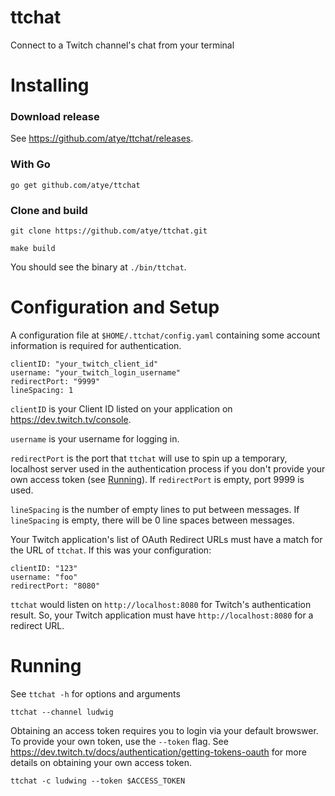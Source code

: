 # ttchat

Connect to a Twitch channel's chat from your terminal

# Installing

### Download release

See https://github.com/atye/ttchat/releases.

### With Go

```go get github.com/atye/ttchat```

### Clone and build
```git clone https://github.com/atye/ttchat.git```

```make build```

You should see the binary at `./bin/ttchat`.

# Configuration and Setup

 A configuration file at `$HOME/.ttchat/config.yaml` containing some account information is required for authentication.

```
clientID: "your_twitch_client_id"
username: "your_twitch_login_username"
redirectPort: "9999"
lineSpacing: 1
```

`clientID` is your Client ID listed on your application on https://dev.twitch.tv/console.

`username` is your username for logging in.

`redirectPort` is the port that `ttchat` will use to spin up a temporary, localhost server used in the authentication process if you don't provide your own access token (see [Running](#running)). If `redirectPort` is empty, port 9999 is used.

`lineSpacing` is the number of empty lines to put between messages. If `lineSpacing` is empty, there will be 0 line spaces between messages.

Your Twitch application's list of OAuth Redirect URLs must have a match for the URL of `ttchat`. If this was your configuration:

```
clientID: "123"
username: "foo"
redirectPort: "8080"
```

`ttchat` would listen on `http://localhost:8080` for Twitch's authentication result. So, your Twitch application must have `http://localhost:8080` for a redirect URL.

# Running
See `ttchat -h` for options and arguments

`ttchat --channel ludwig`

Obtaining an access token requires you to login via your default browswer. To provide your own token, use the `--token` flag.
See https://dev.twitch.tv/docs/authentication/getting-tokens-oauth for more details on obtaining your own access token.

`ttchat -c ludwing --token $ACCESS_TOKEN`
